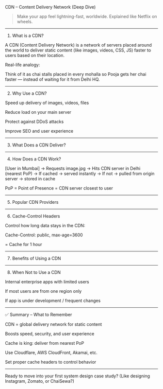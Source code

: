 CDN – Content Delivery Network (Deep Dive)

> Make your app feel lightning-fast, worldwide. Explained like Netflix on wheels.




---

1. What is a CDN?

A CDN (Content Delivery Network) is a network of servers placed around the world to deliver static content (like images, videos, CSS, JS) faster to users based on their location.

Real-life analogy:

Think of it as chai stalls placed in every mohalla so Pooja gets her chai faster — instead of waiting for it from Delhi HQ.


---

2. Why Use a CDN?

Speed up delivery of images, videos, files

Reduce load on your main server

Protect against DDoS attacks

Improve SEO and user experience



---

3. What Does a CDN Deliver?


---

4. How Does a CDN Work?

[User in Mumbai] → Requests image.jpg
→ Hits CDN server in Delhi (nearest PoP)
→ If cached → served instantly
→ If not → pulled from origin server → stored in cache

PoP = Point of Presence = CDN server closest to user


---

5. Popular CDN Providers


---

6. Cache-Control Headers

Control how long data stays in the CDN:

Cache-Control: public, max-age=3600

= Cache for 1 hour


---

7. Benefits of Using a CDN


---

8. When Not to Use a CDN

Internal enterprise apps with limited users

If most users are from one region only

If app is under development / frequent changes



---

✅ Summary – What to Remember

CDN = global delivery network for static content

Boosts speed, security, and user experience

Cache is king: deliver from nearest PoP

Use Cloudflare, AWS CloudFront, Akamai, etc.

Set proper cache headers to control behavior



---

Ready to move into your first system design case study? (Like designing Instagram, Zomato, or ChaiSewa?)


